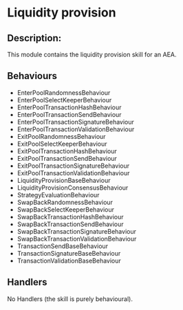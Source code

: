 # Liquidity provision

## Description:

This module contains the liquidity provision skill for an AEA.

## Behaviours

 - EnterPoolRandomnessBehaviour
 - EnterPoolSelectKeeperBehaviour
 - EnterPoolTransactionHashBehaviour
 - EnterPoolTransactionSendBehaviour
 - EnterPoolTransactionSignatureBehaviour
 - EnterPoolTransactionValidationBehaviour
 - ExitPoolRandomnessBehaviour
 - ExitPoolSelectKeeperBehaviour
 - ExitPoolTransactionHashBehaviour
 - ExitPoolTransactionSendBehaviour
 - ExitPoolTransactionSignatureBehaviour
 - ExitPoolTransactionValidationBehaviour
 - LiquidityProvisionBaseBehaviour
 - LiquidityProvisionConsensusBehaviour
 - StrategyEvaluationBehaviour
 - SwapBackRandomnessBehaviour
 - SwapBackSelectKeeperBehaviour
 - SwapBackTransactionHashBehaviour
 - SwapBackTransactionSendBehaviour
 - SwapBackTransactionSignatureBehaviour
 - SwapBackTransactionValidationBehaviour
 - TransactionSendBaseBehaviour
 - TransactionSignatureBaseBehaviour
 - TransactionValidationBaseBehaviour

## Handlers

No Handlers (the skill is purely behavioural).

